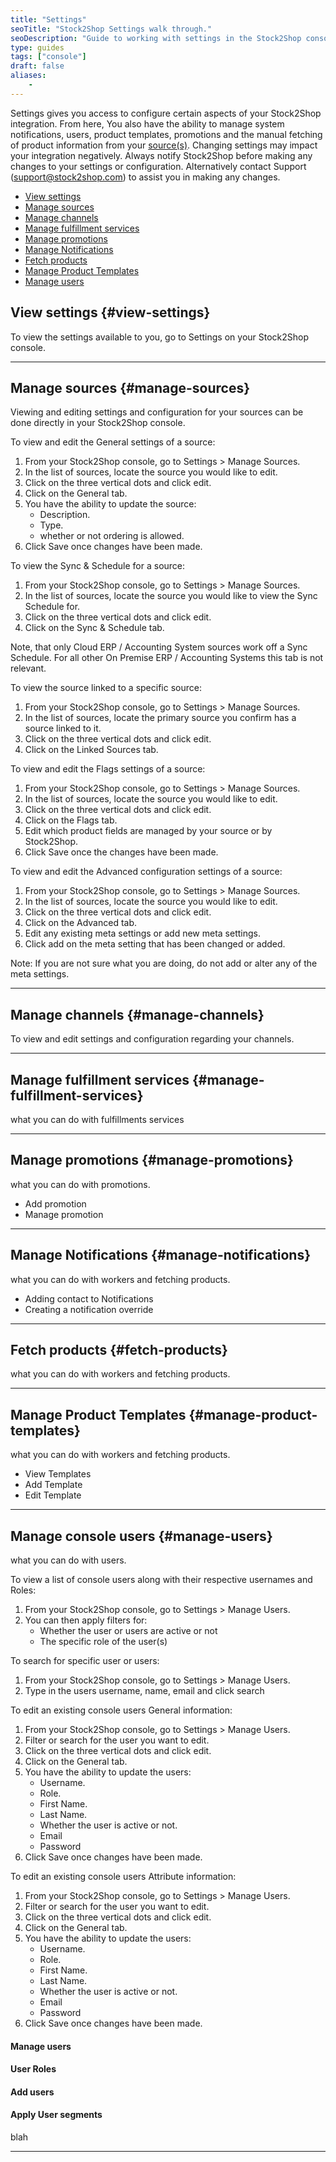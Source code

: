 ```yaml
---
title: "Settings"
seoTitle: "Stock2Shop Settings walk through."
seoDescription: "Guide to working with settings in the Stock2Shop console."
type: guides
tags: ["console"]
draft: false
aliases:
    - 
---
```


Settings gives you access to configure certain aspects of your Stock2Shop integration. From here, You also have the ability to manage system notifications, users, product templates, promotions and the manual fetching of product information from your [source(s)](/help/guides/source/ "Understanding the concept of a source in Stock2Shop.").
Changing settings may impact your integration negatively. Always notify Stock2Shop before making any changes to your settings or configuration. Alternatively contact Support (support@stock2shop.com) to assist you in making any changes.


- [View settings](#view-settings)
- [Manage sources](#manage-sources)
- [Manage channels](#manage-channels)
- [Manage fulfillment services](#manage-fulfillment-services)
- [Manage promotions](#manage-promotions)
- [Manage Notifications](#manage-notifications)
- [Fetch products](#fetch-products)
- [Manage Product Templates](#manage-product-templates)
- [Manage users](#manage-users)

## View settings {#view-settings}
To view the settings available to you, go to Settings on your Stock2Shop console. 

---

## Manage sources {#manage-sources}
Viewing and editing settings and configuration for your sources can be done directly in your Stock2Shop console.

To view and edit the General settings of a source:

1. From your Stock2Shop console, go to Settings > Manage Sources.
2. In the list of sources, locate the source you would like to edit.
3. Click on the three vertical dots and click edit.
4. Click on the General tab.
5. You have the ability to update the source:
    - Description.
    - Type.
    - whether or not ordering is allowed.
6. Click Save once changes have been made.

To view the Sync & Schedule for a source:

1. From your Stock2Shop console, go to Settings > Manage Sources.
2. In the list of sources, locate the source you would like to view the Sync Schedule for.
3. Click on the three vertical dots and click edit.
4. Click on the Sync & Schedule tab.

Note, that only Cloud ERP / Accounting System sources work off a Sync Schedule. For all other On Premise ERP / Accounting Systems this tab is not relevant.

To view the source linked to a specific source:

1. From your Stock2Shop console, go to Settings > Manage Sources.
2. In the list of sources, locate the primary source you confirm has a source linked to it.
3. Click on the three vertical dots and click edit.
4. Click on the Linked Sources tab.

To view and edit the Flags settings of a source:

1. From your Stock2Shop console, go to Settings > Manage Sources.
2. In the list of sources, locate the source you would like to edit.
3. Click on the three vertical dots and click edit.
4. Click on the Flags tab.
5. Edit which product fields are managed by your source or by Stock2Shop.
6. Click Save once the changes have been made.

To view and edit the Advanced configuration settings of a source:

1. From your Stock2Shop console, go to Settings > Manage Sources.
2. In the list of sources, locate the source you would like to edit.
3. Click on the three vertical dots and click edit.
4. Click on the Advanced tab.
5. Edit any existing meta settings or add new meta settings.
6. Click add on the meta setting that has been changed or added.

Note: If you are not sure what you are doing, do not add or alter any of the meta settings.

---

## Manage channels {#manage-channels}
To view and edit settings and configuration regarding your channels. 

---

## Manage fulfillment services {#manage-fulfillment-services}
what you can do with fulfillments services



---

## Manage promotions {#manage-promotions}
what you can do with promotions.

- Add promotion
- Manage promotion
   
---

## Manage Notifications {#manage-notifications}
what you can do with workers and fetching products.

- Adding contact to Notifications
- Creating a notification override 
   
---

## Fetch products {#fetch-products}
what you can do with workers and fetching products.
   
---

## Manage Product Templates {#manage-product-templates}
what you can do with workers and fetching products.
   
- View Templates
- Add Template
- Edit Template

---

## Manage console users {#manage-users}
what you can do with users.

To view a list of console users along with their respective usernames and Roles:

1. From your Stock2Shop console, go to Settings > Manage Users.
2. You can then apply filters for:
    - Whether the user or users are active or not
    - The specific role of the user(s)

To search for specific user or users:

1. From your Stock2Shop console, go to Settings > Manage Users.
2. Type in the users username, name, email and click search

To edit an existing console users General information:
1. From your Stock2Shop console, go to Settings > Manage Users.
2. Filter or search for the user you want to edit.
3. Click on the three vertical dots and click edit.
4. Click on the General tab.
5. You have the ability to update the users:
    - Username.
    - Role.
    - First Name.
    - Last Name.
    - Whether the user is active or not.
    - Email
    - Password
6. Click Save once changes have been made.

To edit an existing console users Attribute information:
1. From your Stock2Shop console, go to Settings > Manage Users.
2. Filter or search for the user you want to edit.
3. Click on the three vertical dots and click edit.
4. Click on the General tab.
5. You have the ability to update the users:
    - Username.
    - Role.
    - First Name.
    - Last Name.
    - Whether the user is active or not.
    - Email
    - Password
6. Click Save once changes have been made.


#### Manage users
#### User Roles
#### Add users
#### Apply User segments

   blah 
   
---



